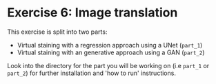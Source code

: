 # Exercise 6: Image translation

This exercise is split into two parts: 
- Virtual staining with a regression approach using a UNet  (`part_1`)
- Virtual staining with an generative approach using a GAN (`part_2`)

Look into the directory for the part you will be working on (i.e `part_1` or `part_2`) for further installation and 'how to run' instructions.